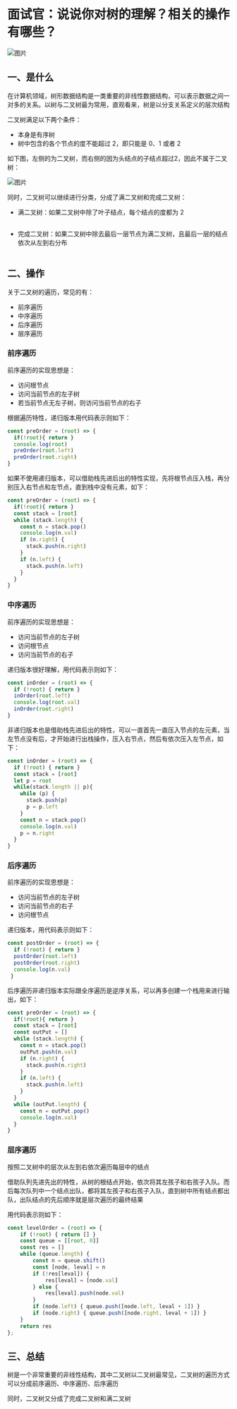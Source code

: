 # 面试官：说说你对树的理解？相关的操作有哪些？

![图片](https://cdn.jsdelivr.net/gh/IceRain-mvc/cdn/img/640-20210928215951875)

## 一、是什么

在计算机领域，树形数据结构是一类重要的非线性数据结构，可以表示数据之间一对多的关系。以树与二叉树最为常用，直观看来，树是以分支关系定义的层次结构

二叉树满足以下两个条件：

- 本身是有序树
- 树中包含的各个节点的度不能超过 2，即只能是 0、1 或者 2

如下图，左侧的为二叉树，而右侧的因为头结点的子结点超过2，因此不属于二叉树：

![图片](https://cdn.jsdelivr.net/gh/IceRain-mvc/cdn/img/640-20210928215948785)

同时，二叉树可以继续进行分类，分成了满二叉树和完成二叉树：

- 满二叉树：如果二叉树中除了叶子结点，每个结点的度都为 2

![图片](data:image/gif;base64,iVBORw0KGgoAAAANSUhEUgAAAAEAAAABCAYAAAAfFcSJAAAADUlEQVQImWNgYGBgAAAABQABh6FO1AAAAABJRU5ErkJggg==)

- 完成二叉树：如果二叉树中除去最后一层节点为满二叉树，且最后一层的结点依次从左到右分布

![图片](data:image/gif;base64,iVBORw0KGgoAAAANSUhEUgAAAAEAAAABCAYAAAAfFcSJAAAADUlEQVQImWNgYGBgAAAABQABh6FO1AAAAABJRU5ErkJggg==)

## 二、操作

关于二叉树的遍历，常见的有：

- 前序遍历
- 中序遍历
- 后序遍历
- 层序遍历

### 前序遍历

前序遍历的实现思想是：

- 访问根节点
- 访问当前节点的左子树
- 若当前节点无左子树，则访问当前节点的右子

根据遍历特性，递归版本用代码表示则如下：

```ts
const preOrder = (root) => {
  if(!root){ return }
  console.log(root)
  preOrder(root.left)
  preOrder(root.right)
}
```

如果不使用递归版本，可以借助栈先进后出的特性实现，先将根节点压入栈，再分别压入右节点和左节点，直到栈中没有元素，如下：

```ts
const preOrder = (root) => {
  if(!root){ return }
  const stack = [root]
  while (stack.length) {
    const n = stack.pop()
    console.log(n.val)
    if (n.right) {
      stack.push(n.right)
    }
    if (n.left) {
      stack.push(n.left)
    }
  }
}
```

### 中序遍历

前序遍历的实现思想是：

- 访问当前节点的左子树
- 访问根节点
- 访问当前节点的右子

递归版本很好理解，用代码表示则如下：

```ts
const inOrder = (root) => {
  if (!root) { return }
  inOrder(root.left)
  console.log(root.val)
  inOrder(root.right)
}
```

非递归版本也是借助栈先进后出的特性，可以一直首先一直压入节点的左元素，当左节点没有后，才开始进行出栈操作，压入右节点，然后有依次压入左节点，如下：

```ts
const inOrder = (root) => {
  if (!root) { return }
  const stack = [root]
  let p = root
  while(stack.length || p){
    while (p) {
      stack.push(p)
      p = p.left
    }
    const n = stack.pop()
    console.log(n.val)
    p = n.right
  }
}
```

### 后序遍历

前序遍历的实现思想是：

- 访问当前节点的左子树
- 访问当前节点的右子
- 访问根节点

递归版本，用代码表示则如下：

```ts
const postOrder = (root) => {
  if (!root) { return }
  postOrder(root.left)
  postOrder(root.right)
  console.log(n.val)
 }
```

后序遍历非递归版本实际跟全序遍历是逆序关系，可以再多创建一个栈用来进行输出，如下：

```ts
const preOrder = (root) => {
  if(!root){ return }
  const stack = [root]
  const outPut = []
  while (stack.length) {
    const n = stack.pop()
    outPut.push(n.val)
    if (n.right) {
      stack.push(n.right)
    }
    if (n.left) {
      stack.push(n.left)
    }
  }
  while (outPut.length) {
    const n = outPut.pop()
    console.log(n.val)
  }
}
```

### 层序遍历

按照二叉树中的层次从左到右依次遍历每层中的结点

借助队列先进先出的特性，从树的根结点开始，依次将其左孩子和右孩子入队。而后每次队列中一个结点出队，都将其左孩子和右孩子入队，直到树中所有结点都出队，出队结点的先后顺序就是层次遍历的最终结果

用代码表示则如下：

```ts
const levelOrder = (root) => {
    if (!root) { return [] }
    const queue = [[root, 0]]
    const res = []
    while (queue.length) {
        const n = queue.shift()
        const [node, leval] = n
        if (!res[leval]) {
            res[leval] = [node.val]
        } else {
            res[leval].push(node.val)
        }
        if (node.left) { queue.push([node.left, leval + 1]) }
        if (node.right) { queue.push([node.right, leval + 1]) }
    }
    return res
};
```

## 三、总结

树是一个非常重要的非线性结构，其中二叉树以二叉树最常见，二叉树的遍历方式可以分成前序遍历、中序遍历、后序遍历

同时，二叉树又分成了完成二叉树和满二叉树
